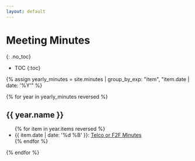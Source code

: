 ```yaml
---
layout: default
---
```


# Meeting Minutes
{: .no_toc}

* TOC
{:toc}


{% assign yearly_minutes = site.minutes | group_by_exp: "item", "item.date | date: '%Y'" %}

{% for year in yearly_minutes reversed %}

## {{ year.name }}

<ul>
{% for item in year.items reversed %}
  <li>{{ item.date | date: '%d %B' }}:
    <a href="{{ site.baseurl }}{{ item.url }}">Telco or F2F Minutes</a>
  </li>
{% endfor %}
</ul>

{% endfor %}
